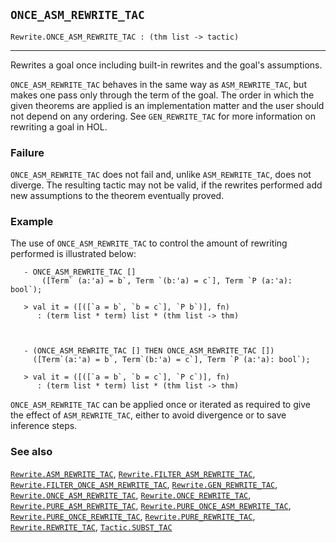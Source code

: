## `ONCE_ASM_REWRITE_TAC`

``` hol4
Rewrite.ONCE_ASM_REWRITE_TAC : (thm list -> tactic)
```

------------------------------------------------------------------------

Rewrites a goal once including built-in rewrites and the goal's
assumptions.

`ONCE_ASM_REWRITE_TAC` behaves in the same way as `ASM_REWRITE_TAC`, but
makes one pass only through the term of the goal. The order in which the
given theorems are applied is an implementation matter and the user
should not depend on any ordering. See `GEN_REWRITE_TAC` for more
information on rewriting a goal in HOL.

### Failure

`ONCE_ASM_REWRITE_TAC` does not fail and, unlike `ASM_REWRITE_TAC`, does
not diverge. The resulting tactic may not be valid, if the rewrites
performed add new assumptions to the theorem eventually proved.

### Example

The use of `ONCE_ASM_REWRITE_TAC` to control the amount of rewriting
performed is illustrated below:

``` hol4
   - ONCE_ASM_REWRITE_TAC []
       ([Term` (a:'a) = b`, Term `(b:'a) = c`], Term `P (a:'a): bool`);

   > val it = ([([`a = b`, `b = c`], `P b`)], fn)
      : (term list * term) list * (thm list -> thm)



   - (ONCE_ASM_REWRITE_TAC [] THEN ONCE_ASM_REWRITE_TAC [])
     ([Term`(a:'a) = b`, Term`(b:'a) = c`], Term `P (a:'a): bool`);

   > val it = ([([`a = b`, `b = c`], `P c`)], fn)
      : (term list * term) list * (thm list -> thm)
```

`ONCE_ASM_REWRITE_TAC` can be applied once or iterated as required to
give the effect of `ASM_REWRITE_TAC`, either to avoid divergence or to
save inference steps.

### See also

[`Rewrite.ASM_REWRITE_TAC`](#Rewrite.ASM_REWRITE_TAC),
[`Rewrite.FILTER_ASM_REWRITE_TAC`](#Rewrite.FILTER_ASM_REWRITE_TAC),
[`Rewrite.FILTER_ONCE_ASM_REWRITE_TAC`](#Rewrite.FILTER_ONCE_ASM_REWRITE_TAC),
[`Rewrite.GEN_REWRITE_TAC`](#Rewrite.GEN_REWRITE_TAC),
[`Rewrite.ONCE_ASM_REWRITE_TAC`](#Rewrite.ONCE_ASM_REWRITE_TAC),
[`Rewrite.ONCE_REWRITE_TAC`](#Rewrite.ONCE_REWRITE_TAC),
[`Rewrite.PURE_ASM_REWRITE_TAC`](#Rewrite.PURE_ASM_REWRITE_TAC),
[`Rewrite.PURE_ONCE_ASM_REWRITE_TAC`](#Rewrite.PURE_ONCE_ASM_REWRITE_TAC),
[`Rewrite.PURE_ONCE_REWRITE_TAC`](#Rewrite.PURE_ONCE_REWRITE_TAC),
[`Rewrite.PURE_REWRITE_TAC`](#Rewrite.PURE_REWRITE_TAC),
[`Rewrite.REWRITE_TAC`](#Rewrite.REWRITE_TAC),
[`Tactic.SUBST_TAC`](#Tactic.SUBST_TAC)
